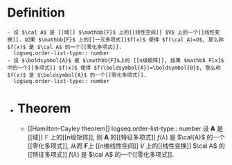 # Definition
	- 设 $\cal A$ 是 [[域]] $\mathbb{F}$ 上的[[线性空间]] $V$ 上的一个[[线性变换]]. 如果 $\mathbb{F}$ 上的[[一元多项式]]$f(x)$ 使得 $f(\cal A)=O$, 那么称 $f(x)$ 是 $\cal A$ 的一个[[零化多项式]].
	  logseq.order-list-type:: number
	- 设 $\boldsymbol{A}$ 是 $\mathbb{F}$上的 [[n级矩阵]], 如果 $mathbb F[x]$ 中的一个[[多项式]] $f(x)$ 使得 $f(\boldsymbol{A})=\boldsymbol{0}$, 那么称 $f(x)$ 是 $\boldsymbol{A}$ 的一个[[零化多项式]].
	  logseq.order-list-type:: number
- # Theorem
	- [[Hamilton-Cayley theorem]] 
	  logseq.order-list-type:: number
	  设 $\boldsymbol{A}$ 是[[域]] $\mathbb{F}$ 上的[[n级矩阵]], 则 $\boldsymbol{A}$ 的[[特征多项式]] $f\left(\lambda\right)$ 是 $\cal{A}$ 的一个[[零化多项式]], 
	  从而 $\boldsymbol{F}$上 [[n维线性空间]] $V$ 上的[[线性变换]] $\cal A$ 的[[特征多项式]] $f\left(\lambda\right)$ 是 $\cal A$ 的一个[[零化多项式]].